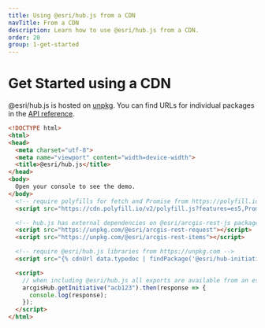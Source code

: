 ```yaml
---
title: Using @esri/hub.js from a CDN
navTitle: From a CDN
description: Learn how to use @esri/hub.js from a CDN.
order: 20
group: 1-get-started
---
```


# Get Started using a CDN

@esri/hub.js is hosted on [unpkg](https://unpkg.com/). You can find URLs for individual packages in the [API reference](../../api).

```html
<!DOCTYPE html>
<html>
<head>
  <meta charset="utf-8">
  <meta name="viewport" content="width=device-width">
  <title>@esri/hub.js</title>
</head>
<body>
  Open your console to see the demo.
</body>
  <!-- require polyfills for fetch and Promise from https://polyfill.io -->
  <script src="https://cdn.polyfill.io/v2/polyfill.js?features=es5,Promise,fetch"></script>

  <!-- hub.js has external dependencies on @esri/arcgis-rest-js packages -->
  <script src="https://unpkg.com/@esri/arcgis-rest-request"></script>
  <script src="https://unpkg.com/@esri/arcgis-rest-items"></script>

  <!-- require @esri/hub.js libraries from https://unpkg.com -->
  <script src="{% cdnUrl data.typedoc | findPackage('@esri/hub-initiatives') %}"></script>

  <script>
    // when including @esri/hub.js all exports are available from an esriHub global
    arcgisHub.getInitiative("acb123").then(response => {
      console.log(response);
    });
  </script>
</html>